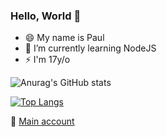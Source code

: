 ### Hello, World 👋


- 😄 My name is Paul
- 🔭 I’m currently learning NodeJS
- ⚡ I'm 17y/o


![Anurag's GitHub stats](https://github-readme-stats.vercel.app/api?username=LockenPaul&count_private=true&theme=synthwave&show_icons=true)
<!--
themes: toykionight, dark, cobalt, synthwave
-->
[![Top Langs](https://github-readme-stats.vercel.app/api/top-langs/?username=LockenPaul&langs_count=8&theme=synthwave&count_private=true)](https://github.com/anuraghazra/github-readme-stats)


🌱 [Main account](https://github.com/TheConsoleLog)
